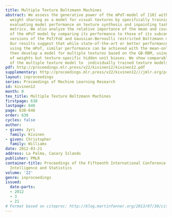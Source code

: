 ```yaml
---
title: Multiple Texture Boltzmann Machines
abstract: We assess the generative power of the mPoT-model of [10] with tiled-convolutional
  weight sharing as a model for visual textures by specifically training on this task,
  evaluating model performance on texture synthesis and inpainting tasks using quantitative
  metrics. We also analyze the relative importance of the mean and covariance parts
  of the mPoT model by comparing its performance to those of its subcomponents, tiled-convolutional
  versions of the PoT/FoE and Gaussian-Bernoulli restricted Boltzmann machine (GB-RBM).
  Our results suggest that while state-of-the-art or better performance can be achieved
  using the mPoT, similar performance can be achieved with the mean-only model. We
  then develop a model for multiple textures based on the GB-RBM, using a shared set
  of weights but texture-specific hidden unit biases. We show comparable performance
  of the multiple texture model to  individually trained texture models.
pdf: http://proceedings.mlr.press/v22/kivinen12/kivinen12.pdf
supplementary: http://proceedings.mlr.press/v22/kivinen12///jmlr.org/proceedings/papers/v22/kivinen12/kivinen12Supple.pdf
layout: inproceedings
series: Proceedings of Machine Learning Research
id: kivinen12
month: 0
tex_title: Multiple Texture Boltzmann Machines
firstpage: 638
lastpage: 646
page: 638-646
order: 638
cycles: false
author:
- given: Jyri
  family: Kivinen
- given: Christopher
  family: Williams
date: 2012-03-21
address: La Palma, Canary Islands
publisher: PMLR
container-title: Proceedings of the Fifteenth International Conference on Artificial
  Intelligence and Statistics
volume: '22'
genre: inproceedings
issued:
  date-parts:
  - 2012
  - 3
  - 21
# Format based on citeproc: http://blog.martinfenner.org/2013/07/30/citeproc-yaml-for-bibliographies/
---
```

